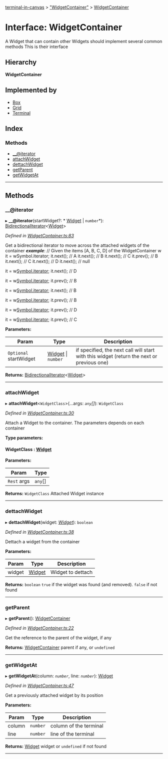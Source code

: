 [terminal-in-canvas](../README.md) > ["WidgetContainer"](../modules/_widgetcontainer_.md) > [WidgetContainer](../interfaces/_widgetcontainer_.widgetcontainer.md)

# Interface: WidgetContainer

A Widget that can contain other Widgets should implement several common methods This is their interface

## Hierarchy

**WidgetContainer**

## Implemented by

* [Box](../classes/_widgets_box_.box.md)
* [Grid](../classes/_widgets_grid_.grid.md)
* [Terminal](../classes/_terminal_.terminal.md)

## Index

### Methods

* [__@iterator](_widgetcontainer_.widgetcontainer.md#___iterator)
* [attachWidget](_widgetcontainer_.widgetcontainer.md#attachwidget)
* [dettachWidget](_widgetcontainer_.widgetcontainer.md#dettachwidget)
* [getParent](_widgetcontainer_.widgetcontainer.md#getparent)
* [getWidgetAt](_widgetcontainer_.widgetcontainer.md#getwidgetat)

---

## Methods

<a id="___iterator"></a>

###  __@iterator

▸ **__@iterator**(startWidget?: * [Widget](../classes/_widget_.widget.md) &#124; `number`*): [BidirectionalIterator](_widgetcontainer_.bidirectionaliterator.md)<[Widget](../classes/_widget_.widget.md)>

*Defined in [WidgetContainer.ts:83](https://github.com/danikaze/terminal-in-canvas/blob/a5ea4f7/src/WidgetContainer.ts#L83)*

Get a bidirectional iterator to move across the attached widgets of the container
*__example__*: // Given the items \[A, B, C, D\] of the WidgetContainer w it = wSymbol.iterator; it.next(); // A it.next(); // B it.next(); // C it.prev(); // B it.next(); // C it.next(); // D it.next(); // null

it = w[Symbol.iterator](C); it.next(); // D

it = w[Symbol.iterator](C); it.prev(); // B

it = w[Symbol.iterator](0); it.next(); // B

it = w[Symbol.iterator](2); it.prev(); // B

it = w[Symbol.iterator](-1); it.prev(); // D

it = w[Symbol.iterator](-2); it.prev(); // C

**Parameters:**

| Param | Type | Description |
| ------ | ------ | ------ |
| `Optional` startWidget |  [Widget](../classes/_widget_.widget.md) &#124; `number`|  if specified, the next call will start with this widget (return the next or previous one) |

**Returns:** [BidirectionalIterator](_widgetcontainer_.bidirectionaliterator.md)<[Widget](../classes/_widget_.widget.md)>

___
<a id="attachwidget"></a>

###  attachWidget

▸ **attachWidget**<`WidgetClass`>(...args: *`any`[]*): `WidgetClass`

*Defined in [WidgetContainer.ts:30](https://github.com/danikaze/terminal-in-canvas/blob/a5ea4f7/src/WidgetContainer.ts#L30)*

Attach a Widget to the container. The parameters depends on each container

**Type parameters:**

#### WidgetClass :  [Widget](../classes/_widget_.widget.md)
**Parameters:**

| Param | Type |
| ------ | ------ |
| `Rest` args | `any`[] |

**Returns:** `WidgetClass`
Attached Widget instance

___
<a id="dettachwidget"></a>

###  dettachWidget

▸ **dettachWidget**(widget: *[Widget](../classes/_widget_.widget.md)*): `boolean`

*Defined in [WidgetContainer.ts:38](https://github.com/danikaze/terminal-in-canvas/blob/a5ea4f7/src/WidgetContainer.ts#L38)*

Dettach a widget from the container

**Parameters:**

| Param | Type | Description |
| ------ | ------ | ------ |
| widget | [Widget](../classes/_widget_.widget.md) |  Widget to dettach |

**Returns:** `boolean`
`true` if the widget was found (and removed). `false` if not found

___
<a id="getparent"></a>

###  getParent

▸ **getParent**(): [WidgetContainer](_widgetcontainer_.widgetcontainer.md)

*Defined in [WidgetContainer.ts:22](https://github.com/danikaze/terminal-in-canvas/blob/a5ea4f7/src/WidgetContainer.ts#L22)*

Get the reference to the parent of the widget, if any

**Returns:** [WidgetContainer](_widgetcontainer_.widgetcontainer.md)
parent if any, or `undefined`

___
<a id="getwidgetat"></a>

###  getWidgetAt

▸ **getWidgetAt**(column: *`number`*, line: *`number`*): [Widget](../classes/_widget_.widget.md)

*Defined in [WidgetContainer.ts:47](https://github.com/danikaze/terminal-in-canvas/blob/a5ea4f7/src/WidgetContainer.ts#L47)*

Get a previously attached widget by its position

**Parameters:**

| Param | Type | Description |
| ------ | ------ | ------ |
| column | `number` |  column of the terminal |
| line | `number` |  line of the terminal |

**Returns:** [Widget](../classes/_widget_.widget.md)
widget or `undefined` if not found

___

